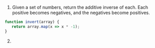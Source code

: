 1. Given a set of numbers, return the additive inverse of each. Each positive becomes negatives, and the negatives become positives.
```js
function invert(array) {
   return array.map(x => x * -1);
}
```
2. 